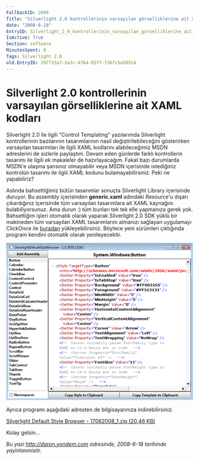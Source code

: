 ```yaml
---
FallbackID: 2096
Title: "Silverlight 2.0 kontrollerinin varsayılan görselliklerine ait XAML kodları"
date: "2008-6-18"
EntryID: Silverlight_2_0_kontrollerinin_varsayilan_gorselliklerine_ait_XAML_kodlari
IsActive: True
Section: software
MinutesSpent: 0
Tags: Silverlight 2.0
old.EntryID: 197733a7-da3c-4764-957f-7367c5a50524
---
```

# Silverlight 2.0 kontrollerinin varsayılan görselliklerine ait XAML kodları
Silverlight 2.0 ile ilgili "Control Templating" yazılarımda Silverlight
kontrollerinin bazılarının tasarımlarının nasıl değiştirilebileceğini
gösterirken varsayılan tasarımları ile ilgili XAML kodlarını
alabileceğimiz MSDN adreslerini de sizlerle paylaştım. Devam eden
günlerde farklı kontrollerin tasarımı ile ilgili ek makaleler de
hazırlayacağım. Fakat bazı durumlarda MSDN'e ulaşma şansınız olmayabilir
veya MSDN içerisinde istediğiniz kontrolün tasarımı ile ilgili XAML
kodunu bulamayabilirsiniz. Peki ne yapabiliriz?

Aslında bahsettiğimiz bütün tasarımlar sonuçta Silverlight Library
içerisinde duruyor. Bu assembly içerisinden **generic.xaml** adındaki
Resource'u dışarı çıkardığınız içerisinde tüm varsayılan tasarımlara ait
XAML kaynağını bulabiliyorsunuz. Ama durun :) tüm bunları tek tek elle
yapmanıza gerek yok. Bahsettiğim işleri otomatik olarak yaparak
Silverlight 2.0 SDK yüklü bir makineden tüm varsayılan XAML
tasarımlarını almanızı sağlayan uygulamayı ClickOnce ile
[buradan](http://delay.members.winisp.net/SilverlightDefaultStyleBrowser/SilverlightDefaultStyleBrowser.application)
yükleyebilirsiniz. Böylece yeni sürümleri çıktığında program kendini
otomatik olarak yenileyecektir.

![](media/Silverlight_2_0_kontrollerinin_varsayilan_gorselliklerine_ait_XAML_kodlari/17062008_2.gif)

Ayrıca programı aşağıdaki adresten de bilgisayarınıza indirebilirsiniz.

[Silverlight Default Style Browser - 17062008\_1.zip (20,46
KB)](media/Silverlight_2_0_kontrollerinin_varsayilan_gorselliklerine_ait_XAML_kodlari/17062008_1.zip)

Kolay gelsin...



*Bu yazi http://daron.yondem.com adresinde, 2008-6-18 tarihinde yayinlanmistir.*
